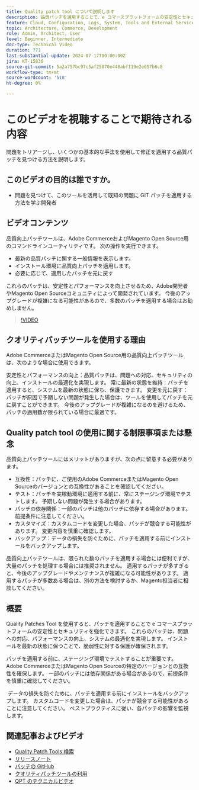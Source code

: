 ```yaml
---
title: Quality patch tool について説明します
description: 品質パッチを適用することで、e コマースプラットフォームの安定性とセキュリティを強化します。 この重要なツールを使用して、常に最新の状態に保ち、問題に対処し、パフォーマンスを最適化します。
feature: Cloud, Configuration, Logs, System, Tools and External Services
topic: Architecture, Commerce, Development
role: Admin, Architect, User
level: Beginner, Intermediate
doc-type: Technical Video
duration: 771
last-substantial-update: 2024-07-17T00:00:00Z
jira: KT-15836
source-git-commit: 5a2a757bc97c5af25070e448abf119e2e657b6c8
workflow-type: tm+mt
source-wordcount: '518'
ht-degree: 0%

---
```


# このビデオを視聴することで期待される内容

問題をトリアージし、いくつかの基本的な手法を使用して修正を適用する品質パッチを見つける方法を説明します。

## このビデオの目的は誰ですか。

* 問題を見つけて、このツールを活用して既知の問題に GIT パッチを適用する方法を学ぶ開発者

## ビデオコンテンツ

品質向上パッチツールは、Adobe CommerceおよびMagento Open Source用のコマンドラインユーティリティです。 次の操作を実行できます。

* 最新の品質パッチに関する一般情報を表示します。
* インストール環境に品質向上パッチを適用します。
* 必要に応じて、適用したパッチを元に戻す

これらのパッチは、安定性とパフォーマンスを向上させるため、Adobe開発者やMagento Open Sourceコミュニティによって開発されています。 今後のアップグレードが複雑になる可能性があるので、多数のパッチを適用する場合はお勧めしません。

>[!VIDEO](https://video.tv.adobe.com/v/3431436?learn=on)

## クオリティパッチツールを使用する理由

Adobe CommerceまたはMagento Open Source用の品質向上パッチツールは、次のような場合に使用できます。

安定性とパフォーマンスの向上：品質パッチは、問題への対応、セキュリティの向上、インストールの最適化を実現します。
常に最新の状態を維持：パッチを適用すると、システムを最新の状態に保ち、保護できます。
変更を元に戻す：パッチが原因で予期しない問題が発生した場合は、ツールを使用してパッチを元に戻すことができます。 今後のアップグレードが複雑になるのを避けるため、パッチの適用数が限られている場合に最適です。  

## Quality patch tool の使用に関する制限事項または懸念

品質向上パッチツールにはメリットがありますが、次の点に留意する必要があります。

* 互換性：パッチに、ご使用のAdobe CommerceまたはMagento Open Sourceのバージョンとの互換性があることを確認してください。
* テスト：パッチを実稼動環境に適用する前に、常にステージング環境でテストします。 予期しない問題が発生する場合があります。
* パッチの依存関係：一部のパッチは他のパッチに依存する場合があります。 前提条件に注意してください。
* カスタマイズ：カスタムコードを変更した場合、パッチが競合する可能性があります。 変更内容を慎重に確認します。
* バックアップ：データの損失を防ぐために、パッチを適用する前にインストールをバックアップします。

品質向上パッチツールは、限られた数のパッチを適用する場合には便利ですが、大量のパッチを処理する場合には推奨されません。 適用するパッチが多すぎると、今後のアップグレードやメンテナンスが複雑になる可能性があります。 適用するパッチが多数ある場合は、別の方法を検討するか、Magento担当者に相談してください。 

## 概要

Quality Patches Tool を使用すると、パッチを適用することで e コマースプラットフォームの安定性とセキュリティを強化できます。 これらのパッチは、問題への対応、パフォーマンスの向上、システムの最適化を実現します。 インストールを最新の状態に保つことで、脆弱性に対する保護が確保されます。

パッチを適用する前に、ステージング環境でテストすることが重要です。 Adobe CommerceまたはMagento Open Sourceの特定のバージョンとの互換性を確保します。 一部のパッチには依存関係がある場合があるので、前提条件を慎重に確認してください。

 データの損失を防ぐために、パッチを適用する前にインストールをバックアップします。 カスタムコードを変更した場合は、パッチが競合する可能性があることに注意してください。 ベストプラクティスに従い、各パッチの影響を監視します。

## 関連記事およびビデオ

* [Quality Patch Tools 検索 ](https://experienceleague.adobe.com/tools/commerce-quality-patches/index.html)
* [ リリースノート ](https://experienceleague.adobe.com/en/docs/commerce-operations/tools/quality-patches-tool/release-notes)
* [ パッチの GitHub](https://github.com/magento/quality-patches/blob/master/patches/os/)
* [ クオリティパッチツールの利用 ](https://experienceleague.adobe.com/en/docs/commerce-operations/tools/quality-patches-tool/usage)
* [QPT のテクニカルビデオ ](https://experienceleague.adobe.com/en/docs/commerce-learn/tutorials/tools/quality-patch-tool)
